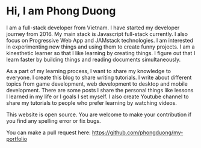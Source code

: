 # Hi, I am Phong Duong

I am a full-stack developer from Vietnam. I have started my developer journey from 2016. My main stack is Javascript full-stack currently. I also focus on Progressive Web App and JAMstack technologies. I am interested in experimenting new things and using them to create funny projects. I am a kinesthetic learner so that I like learning by creating things. I figure out that I learn faster by building things and reading documents simultaneously.

As a part of my learning process, I want to share my knowledge to everyone. I create this blog to share writing tutorials. I write about different topics from game development, web development to desktop and mobile development. There are some posts I share the personal things like lessons I learned in my life or I goals I set myself. I also create Youtube channel to share my tutorials to people who prefer learning by watching videos.

This website is open source. You are welcome to make your contribution if you find any spelling error or fix bugs. 

You can make a pull request here: <https://github.com/phongduong/my-portfolio>